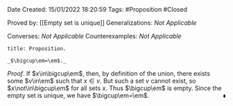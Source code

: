 <br />
<br />

Date Created: 15/01/2022 18:20:59
Tags: #Proposition #Closed

Proved by: [[Empty set is unique]]
Generalizations: _Not Applicable_

Converses: _Not Applicable_
Counterexamples: _Not Applicable_

``` ad-Proposition
title: Proposition.

_$\bigcup\em=\em$._

```

_Proof_. If $x\in\bigcup\em$, then, by definition of the union, there exists some $v\in\em$ such that $x\in v$. But such a set $v$ cannot exist, so $x\not\in\bigcup\em$ for all sets $x$. Thus $\bigcup\em$ is empty. Since the empty set is unique, we have $\bigcup\em=\em$.<span style="float:right;">$\blacklozenge$</span>
